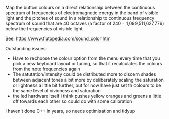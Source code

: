 Map the button colours on a direct relationship between the continuous spectrum of frequencies of electromagnetic energy in the band of visible light and the pitches of sound in a relationship to continuous frequency spectrum of sound that are 40 octaves (a factor of 240 = 1,099,511,627,776) below the frequencies of visible light.

See: https://www.flutopedia.com/sound_color.htm

Outstanding issues: 

* Have to rechoose the colour option from the menu every time that you pick a new keyboard layout or tuning, so that it recalculates the colours from the note frequencies again
* The satutation/intensity could be distributed more to discern shades between adjacent tones a bit more by deliberately scaling the saturation or lightness a little bit further, but for now have just set th colours to be the same level of vividness and saturation
* the led hardware itself i think pushes yellow oranges and greens a little off towards each other so could do with some calibration

I haven't done C++ in years, so needs optimisation and tidyup
